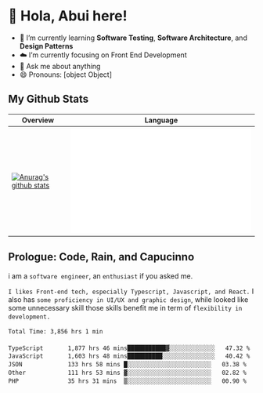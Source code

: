 # 👋 Hola, Abui here!

- 🌱 I’m currently learning **Software Testing**, **Software Architecture**, and **Design Patterns**
- ☁️ I’m currently focusing on Front End Development
- 💬 Ask me about anything
- 😄 Pronouns: [object Object]

## My Github Stats

| Overview | Language |
| --- | --- |
|[![Anurag's github stats](https://github-readme-stats.vercel.app/api?username=abui-am&count_private=true)](https://github.com/anuraghazra/github-readme-stats)|![Language](https://raw.githubusercontent.com/abui-am/stats/c6455f656dfce7acd3951e5ec5b25d72af0b2ee3/generated/languages.svg)|

## Prologue: Code, Rain, and Capucinno
i am a `software engineer`, an `enthusiast` if you asked me. 

`I likes Front-end tech, especially Typescript, Javascript, and React.` I also has `some proficiency in UI/UX and graphic design`, while looked like some unnecessary skill those skills benefit me in term of `flexibility in development.`


<!--START_SECTION:waka-->

```txt
Total Time: 3,856 hrs 1 min

TypeScript       1,877 hrs 46 mins███████████▓░░░░░░░░░░░░░   47.32 %
JavaScript       1,603 hrs 48 mins██████████░░░░░░░░░░░░░░░   40.42 %
JSON             133 hrs 58 mins █░░░░░░░░░░░░░░░░░░░░░░░░   03.38 %
Other            111 hrs 53 mins ▓░░░░░░░░░░░░░░░░░░░░░░░░   02.82 %
PHP              35 hrs 31 mins  ▒░░░░░░░░░░░░░░░░░░░░░░░░   00.90 %
```

<!--END_SECTION:waka-->

